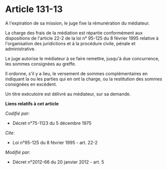 # Article 131-13

A l'expiration de sa mission, le juge fixe la rémunération du médiateur. 

La charge des frais de la médiation est répartie conformément aux dispositions de l'article 22-2 de la loi n° 95-125 du 8
février 1995 relative à l'organisation des juridictions et à la procédure civile, pénale et administrative. 

Le juge autorise le médiateur à se faire remettre, jusqu'à due concurrence, les sommes consignées au greffe. 

Il ordonne, s'il y a lieu, le versement de sommes complémentaires en indiquant la ou les parties qui en ont la charge, ou la
restitution des sommes consignées en excédent. 

Un titre exécutoire est délivré au médiateur, sur sa demande.

**Liens relatifs à cet article**

_Codifié par_:

  - Décret n°75-1123 du 5 décembre 1975

_Cite_:

  - Loi n°95-125 du 8 février 1995 - art. 22-2

_Modifié par_:

  - Décret n°2012-66 du 20 janvier 2012 - art. 5
